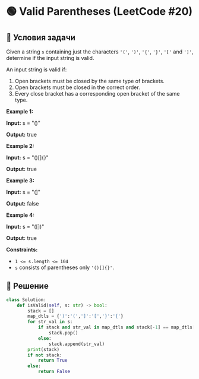 # 🟢 Valid Parentheses (LeetCode #20)

## 📌 Условия задачи

Given a string `s` containing just the characters `'('`, `')'`, `'{'`, `'}'`, `'['` and `']'`, determine if the input string is valid.

An input string is valid if:

1. Open brackets must be closed by the same type of brackets.
2. Open brackets must be closed in the correct order.
3. Every close bracket has a corresponding open bracket of the same type.
 

**Example 1:**

**Input:** s = "()"

**Output:** true

**Example 2:**

**Input:** s = "()[]{}"

**Output:** true

**Example 3:**

**Input:** s = "(]"

**Output:** false

**Example 4:**

**Input:** s = "([])"

**Output:** true

 

**Constraints:**

- `1 <= s.length <= 104`
- `s` consists of parentheses only `'()[]{}'`.

## 🚀 Решение

```python
class Solution:
    def isValid(self, s: str) -> bool:
        stack = []
        map_dtls = {')':'(',']':'[','}':'{'}
        for str_val in s:
            if stack and str_val in map_dtls and stack[-1] == map_dtls[str_val]:
                stack.pop()
            else:
                stack.append(str_val)
        print(stack)
        if not stack:
            return True
        else:
            return False
```
